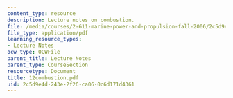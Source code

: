 ```yaml
---
content_type: resource
description: Lecture notes on combustion.
file: /media/courses/2-611-marine-power-and-propulsion-fall-2006/2c5d9e4d243e2f26ca060c6d171d4361_12combustion.pdf
file_type: application/pdf
learning_resource_types:
- Lecture Notes
ocw_type: OCWFile
parent_title: Lecture Notes
parent_type: CourseSection
resourcetype: Document
title: 12combustion.pdf
uid: 2c5d9e4d-243e-2f26-ca06-0c6d171d4361
---
```

